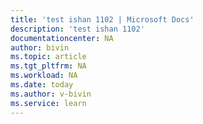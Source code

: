 ```yaml
---
title: 'test ishan 1102 | Microsoft Docs'
description: 'test ishan 1102'
documentationcenter: NA
author: bivin
ms.topic: article
ms.tgt_pltfrm: NA
ms.workload: NA
ms.date: today
ms.author: v-bivin
ms.service: learn
---
```



